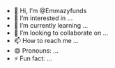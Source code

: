 - 👋 Hi, I’m @Emmazyfunds
- 👀 I’m interested in ...
- 🌱 I’m currently learning ...
- 💞️ I’m looking to collaborate on ...
- 📫 How to reach me ...
- 😄 Pronouns: ...
- ⚡ Fun fact: ...

<!---
Emmazyfunds/Emmazyfunds is a ✨ special ✨ repository because its `README.md` (this file) appears on your GitHub profile.
You can click the Preview link to take a look at your changes.
--->
